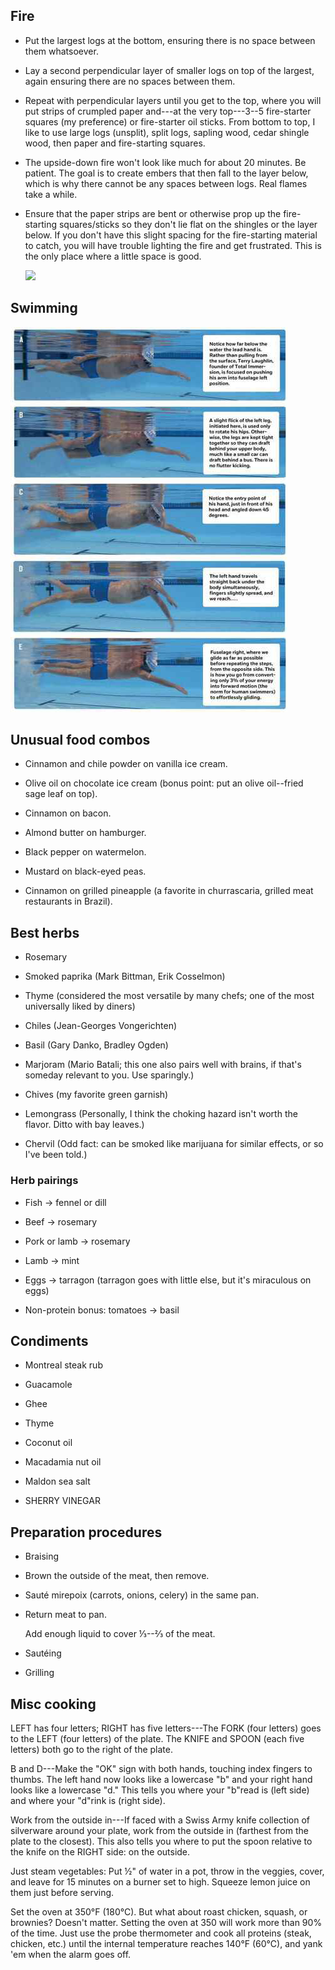## Fire

-   Put the largest logs at the bottom, ensuring there is no space
    between them whatsoever.

-   Lay a second perpendicular layer of smaller logs on top of the
    largest, again ensuring there are no spaces between them.

-   Repeat with perpendicular layers until you get to the top, where you
    will put strips of crumpled paper and---at the very top---3--5
    fire-starter squares (my preference) or fire-starter oil sticks.
    From bottom to top, I like to use large logs (unsplit), split logs,
    sapling wood, cedar shingle wood, then paper and fire-starting
    squares.

-   The upside-down fire won't look like much for about 20 minutes. Be
    patient. The goal is to create embers that then fall to the layer
    below, which is why there cannot be any spaces between logs. Real
    flames take a while.

-   Ensure that the paper strips are bent or otherwise prop up the
    fire-starting squares/sticks so they don't lie flat on the shingles
    or the layer below. If you don't have this slight spacing for the
    fire-starting material to catch, you will have trouble lighting the
    fire and get frustrated. This is the only place where a little space
    is good.

    ![](C:\Users\User\OneDrive\Scripts\DirksWiki\docs\General\media_4-hour-chef/media/image1.png)

## Swimming

![](media_4-hour-chef/media/image2.png)

## Unusual food combos

-   Cinnamon and chile powder on vanilla ice cream.

-   Olive oil on chocolate ice cream (bonus point: put an olive
    oil--fried sage leaf on top).

-   Cinnamon on bacon.

-   Almond butter on hamburger.

-   Black pepper on watermelon.

-   Mustard on black-eyed peas.

-   Cinnamon on grilled pineapple (a favorite in churrascaria, grilled
    meat restaurants in Brazil).

## Best herbs

-   Rosemary

-   Smoked paprika (Mark Bittman, Erik Cosselmon)

-   Thyme (considered the most versatile by many chefs; one of the most
    universally liked by diners)

-   Chiles (Jean-Georges Vongerichten)

-   Basil (Gary Danko, Bradley Ogden)

-   Marjoram (Mario Batali; this one also pairs well with brains, if
    that's someday relevant to you. Use sparingly.)

-   Chives (my favorite green garnish)

-   Lemongrass (Personally, I think the choking hazard isn't worth the
    flavor. Ditto with bay leaves.)

-   Chervil (Odd fact: can be smoked like marijuana for similar effects,
    or so I've been told.)

### Herb pairings

-   Fish → fennel or dill

-   Beef → rosemary

-   Pork or lamb → rosemary

-   Lamb → mint

-   Eggs → tarragon (tarragon goes with little else, but it's miraculous
    on eggs)

-   Non-protein bonus: tomatoes → basil

## Condiments

-   Montreal steak rub

-   Guacamole

-   Ghee

-   Thyme

-   Coconut oil

-   Macadamia nut oil

-   Maldon sea salt

-   SHERRY VINEGAR

## Preparation procedures

-   Braising

-   Brown the outside of the meat, then remove.

-   Sauté mirepoix (carrots, onions, celery) in the same pan.

-   Return meat to pan.

    Add enough liquid to cover ⅓--⅔ of the meat.

-   Sautéing

-   Grilling

## Misc cooking

LEFT has four letters; RIGHT has five letters---The FORK (four letters)
goes to the LEFT (four letters) of the plate. The KNIFE and SPOON (each
five letters) both go to the right of the plate.

B and D---Make the "OK" sign with both hands, touching index fingers to
thumbs. The left hand now looks like a lowercase "b" and your right hand
looks like a lowercase "d." This tells you where your "b"read is (left
side) and where your "d"rink is (right side).

Work from the outside in---If faced with a Swiss Army knife collection
of silverware around your plate, work from the outside in (farthest from
the plate to the closest). This also tells you where to put the spoon
relative to the knife on the RIGHT side: on the outside.

Just steam vegetables: Put ½\" of water in a pot, throw in the veggies,
cover, and leave for 15 minutes on a burner set to high. Squeeze lemon
juice on them just before serving.

Set the oven at 350°F (180°C). But what about roast chicken, squash, or
brownies? Doesn't matter. Setting the oven at 350 will work more than
90% of the time. Just use the probe thermometer and cook all proteins
(steak, chicken, etc.) until the internal temperature reaches 140°F
(60°C), and yank 'em when the alarm goes off.
